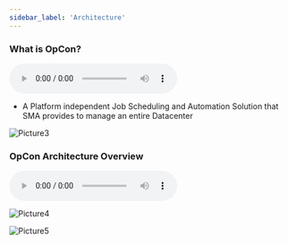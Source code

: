 ```yaml
---
sidebar_label: 'Architecture'
---
```


### What is OpCon?

<audio controls="controls">
  <source type="audio/mp3" src="audiobasic/WhatIsOpCon.mp3"></source>
  <p>Your browser does not support the audio element.</p>
</audio>    

* A Platform independent Job Scheduling and Automation Solution that SMA provides to manage an entire Datacenter

![Picture3](/imgbasic/Picture3.png)

### OpCon Architecture Overview

<audio controls="controls">
  <source type="audio/mp3" src="audiobasic/OpConArchitectureOverview.mp3"></source>
  <p>Your browser does not support the audio element.</p>
</audio> 

![Picture4](/imgbasic/Picture4.png)

![Picture5](/imgbasic/Picture5.png)

